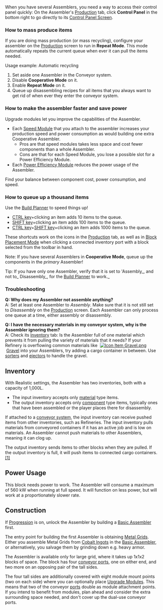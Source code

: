 
When you have several Assemblers, you need a way to access their control panel quickly: On the Assembler's [Production](https://spaceengineers.wiki.gg/wiki/Production "Production") tab, click **Control Panel** in the bottom right to go directly to its [Control Panel Screen](https://spaceengineers.wiki.gg/wiki/Control_Panel_Screen "Control Panel Screen").

### How to mass produce items

If you are doing mass production (or mass recycling), configure your assembler on the [Production](https://spaceengineers.wiki.gg/wiki/Production "Production") screen to run in **Repeat Mode**. This mode automatically repeats the current queue when ever it can pull the items needed.

Usage example: Automatic recycling

1.  Set aside one Assembler in the Conveyor system.
2.  Disable **Cooperative Mode** on it.
3.  Enable **Repeat Mode** on it.
4.  Queue up disassembling recipes for all items that you always want to get rid of when ever they enter the conveyor system.

### How to make the assembler faster and save power

Upgrade modules let you improve the capabilities of the Assembler.

*   Each [Speed Module](https://spaceengineers.wiki.gg/wiki/Speed_Module "Speed Module") that you attach to the assembler increases your production speed and power consumption as would building one extra Cooperative Assembler.
    *   Pros are that speed modules takes less space and cost fewer components than a whole Assembler.
    *   Cons are that for each Speed Module, you lose a possible slot for a Power Efficiency Module.
*   Each [Power Efficiency Module](https://spaceengineers.wiki.gg/wiki/Power_Efficiency_Module "Power Efficiency Module") reduces the power usage of the Assembler.

Find your balance between component cost, power consumption, and speed.

### How to queue up a thousand items

Use the [Build Planner](https://spaceengineers.wiki.gg/wiki/Build_Planner "Build Planner") to speed things up!

*   [CTRL key](https://spaceengineers.wiki.gg/wiki/Key_Bindings "Key Bindings")+clicking an item adds 10 items to the queue.
*   [SHIFT key](https://spaceengineers.wiki.gg/wiki/Key_Bindings "Key Bindings")+clicking an item adds 100 items to the queue.
*   [CTRL key](https://spaceengineers.wiki.gg/wiki/Key_Bindings "Key Bindings")+[SHIFT key](https://spaceengineers.wiki.gg/wiki/Key_Bindings "Key Bindings")+clicking an item adds 1000 items to the queue.

These shortcuts work on the icons in the [Production](https://spaceengineers.wiki.gg/wiki/Production "Production") tab, as well as in [Block Placement Mode](https://spaceengineers.wiki.gg/wiki/Block_Placement_Mode "Block Placement Mode") when clicking a connected inventory port with a block selected from the toolbar in hand.

Note: If you have several Assemblers in **Cooperative Mode**, queue up the components in the _primary_ Assembler!

Tip: If you have only one Assembler, verify that it is set to 'Assembly_, and not to_ Disassembly_, for the [Build Planner](https://spaceengineers.wiki.gg/wiki/Build_Planner "Build Planner") to work._

### Troubleshooting

**Q: Why does my Assembler not assemble anything?**  
A: Set at least one Assembler to _Assembly_. Make sure that it is not still set to _Disassembly_ on the [Production](https://spaceengineers.wiki.gg/wiki/Production "Production") screen. Each Assembler can only process one queue at a time, either assembly or disassembly.

**Q: I have the necessary materials in my conveyor system, why is the Assembler ignoring them?**  
A: Check its [Inventory](https://spaceengineers.wiki.gg/wiki/Inventory "Inventory") tab: Is the Assembler full of one material which prevents it from pulling the variety of materials that it needs? If your Refinery is overflowing common materials like  [![Icon Item Gravel.png](https://spaceengineers.wiki.gg/images/thumb/Icon_Item_Gravel.png/21px-Icon_Item_Gravel.png?a39670)](https://spaceengineers.wiki.gg/wiki/Gravel "Gravel") [Gravel](https://spaceengineers.wiki.gg/wiki/Gravel "Gravel") into your Assemblers, try adding a cargo container in between. Use [sorters](https://spaceengineers.wiki.gg/wiki/Conveyor_Sorter "Conveyor Sorter") and [ejectors](https://spaceengineers.wiki.gg/wiki/Connector "Connector") to handle the gravel.

## Inventory

With Realistic settings, the Assembler has two inventories, both with a capacity of 1,000L.

*   The input inventory accepts only [material](https://spaceengineers.wiki.gg/wiki/Material "Material") type items.
*   The output inventory accepts only [component](https://spaceengineers.wiki.gg/wiki/Component "Component") type items, typically ones that have been assembled or the player places there for disassembly.

If attached to a [conveyor system](https://spaceengineers.wiki.gg/wiki/Conveyor_system "Conveyor system"), the input inventory can receive pushed items from other inventories, such as Refineries. The input inventory pulls materials from conveyored containers if it has an active job and is low on materials. An Assembler cannot push materials to other Assemblers, meaning it can clog up.

The output inventory sends items to other blocks when they are pulled. If the output inventory is full, it will push items to connected cargo containers.[\[1\]](http://forums.keenswh.com/post/show_single_post?pid=1282594029&postcount=1)

## Power Usage

This block needs power to work. The Assembler will consume a maximum of 560 kW when running at full speed. It will function on less power, but will work at a proportionately slower rate.

## Construction

If [Progression](https://spaceengineers.wiki.gg/wiki/Progression "Progression") is on, unlock the Assembler by building a [Basic Assembler](https://spaceengineers.wiki.gg/wiki/Basic_Assembler "Basic Assembler") first.

The entry point for building the first Assembler is obtaining [Metal Grids](https://spaceengineers.wiki.gg/wiki/Metal_Grid "Metal Grid"). Either you assemble Metal Grids from [Cobalt Ingots](https://spaceengineers.wiki.gg/wiki/Cobalt_Ingot "Cobalt Ingot") in the [Basic Assembler](https://spaceengineers.wiki.gg/wiki/Basic_Assembler "Basic Assembler"), or alternatively, you salvage them by grinding down e.g. heavy armor.

The Assembler is available only for large grid, where it takes up 1x1x2 blocks of space. The block has four [conveyor ports](https://spaceengineers.wiki.gg/wiki/Conveyor_system "Conveyor system"), one on either end, and two more on an opposing pair of the tall sides.

The four tall sides are additionally covered with eight module mount points (two on each side) where you can optionally place [Upgrade Modules](https://spaceengineers.wiki.gg/wiki/Upgrade_Modules "Upgrade Modules"). This means that two of the conveyor [ports](https://spaceengineers.wiki.gg/wiki/Port "Port") double as module attachment points. If you intend to benefit from modules, plan ahead and consider the extra surrounding space needed, and don't cover up the dual-use conveyor ports.
